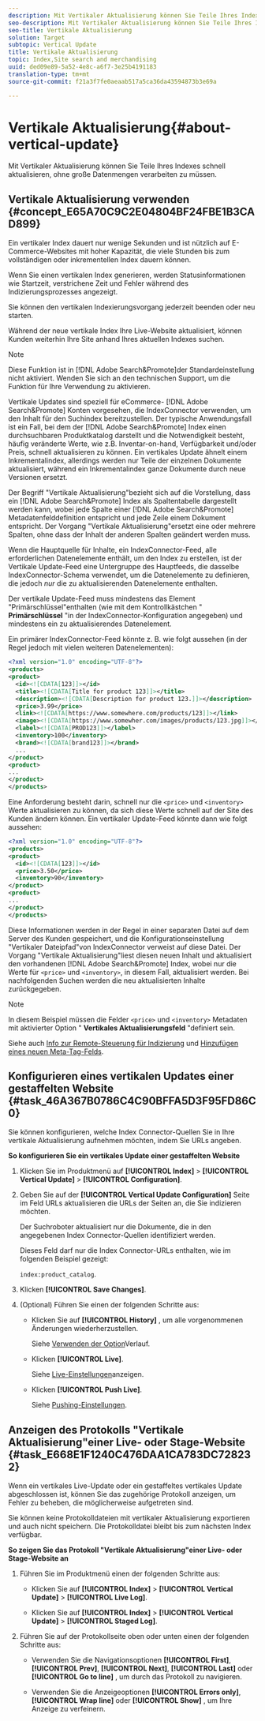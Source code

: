 ```yaml
---
description: Mit Vertikaler Aktualisierung können Sie Teile Ihres Indexes schnell aktualisieren, ohne große Datenmengen verarbeiten zu müssen.
seo-description: Mit Vertikaler Aktualisierung können Sie Teile Ihres Indexes schnell aktualisieren, ohne große Datenmengen verarbeiten zu müssen.
seo-title: Vertikale Aktualisierung
solution: Target
subtopic: Vertical Update
title: Vertikale Aktualisierung
topic: Index,Site search and merchandising
uuid: ded09e89-5a52-4e8c-a6f7-3e25b4191183
translation-type: tm+mt
source-git-commit: f21a3f7fe0aeaab517a5ca36da43594873b3e69a

---
```



# Vertikale Aktualisierung{#about-vertical-update}

Mit Vertikaler Aktualisierung können Sie Teile Ihres Indexes schnell aktualisieren, ohne große Datenmengen verarbeiten zu müssen.

## Vertikale Aktualisierung verwenden {#concept_E65A70C9C2E04804BF24FBE1B3CAD899}

Ein vertikaler Index dauert nur wenige Sekunden und ist nützlich auf E-Commerce-Websites mit hoher Kapazität, die viele Stunden bis zum vollständigen oder inkrementellen Index dauern können.

Wenn Sie einen vertikalen Index generieren, werden Statusinformationen wie Startzeit, verstrichene Zeit und Fehler während des Indizierungsprozesses angezeigt.

Sie können den vertikalen Indexierungsvorgang jederzeit beenden oder neu starten.

Während der neue vertikale Index Ihre Live-Website aktualisiert, können Kunden weiterhin Ihre Site anhand Ihres aktuellen Indexes suchen.

>[!NOTE]
>
>Diese Funktion ist in [!DNL Adobe Search&Promote]der Standardeinstellung nicht aktiviert. Wenden Sie sich an den technischen Support, um die Funktion für Ihre Verwendung zu aktivieren.

Vertikale Updates sind speziell für eCommerce- [!DNL Adobe Search&Promote] Konten vorgesehen, die IndexConnector verwenden, um den Inhalt für den Suchindex bereitzustellen. Der typische Anwendungsfall ist ein Fall, bei dem der [!DNL Adobe Search&Promote] Index einen durchsuchbaren Produktkatalog darstellt und die Notwendigkeit besteht, häufig veränderte Werte, wie z.B. Inventar-on-hand, Verfügbarkeit und/oder Preis, schnell aktualisieren zu können. Ein vertikales Update ähnelt einem Inkrementalindex, allerdings werden nur Teile der einzelnen Dokumente aktualisiert, während ein Inkrementalindex ganze Dokumente durch neue Versionen ersetzt.

Der Begriff &quot;Vertikale Aktualisierung&quot;bezieht sich auf die Vorstellung, dass ein [!DNL Adobe Search&Promote] Index als Spaltentabelle dargestellt werden kann, wobei jede Spalte einer [!DNL Adobe Search&Promote] Metadatenfelddefinition entspricht und jede Zeile einem Dokument entspricht. Der Vorgang &quot;Vertikale Aktualisierung&quot;ersetzt eine oder mehrere Spalten, ohne dass der Inhalt der anderen Spalten geändert werden muss.

Wenn die Hauptquelle für Inhalte, ein IndexConnector-Feed, alle erforderlichen Datenelemente enthält, um den Index zu erstellen, ist der Vertikale Update-Feed eine Untergruppe des Hauptfeeds, die dasselbe IndexConnector-Schema verwendet, um die Datenelemente zu definieren, die jedoch *nur* die zu aktualisierenden Datenelemente enthalten.

Der vertikale Update-Feed muss mindestens das Element &quot;Primärschlüssel&quot;enthalten (wie mit dem Kontrollkästchen &quot; **Primärschlüssel** &quot;in der IndexConnector-Konfiguration angegeben) und mindestens ein zu aktualisierendes Datenelement.

Ein primärer IndexConnector-Feed könnte z. B. wie folgt aussehen (in der Regel jedoch mit vielen weiteren Datenelementen):

```xml
<?xml version="1.0" encoding="UTF-8"?>
<products>
<product>
  <id><![CDATA[123]]></id>
  <title><![CDATA[Title for product 123]]></title>
  <description><![CDATA[Description for product 123.]]></description>
  <price>3.99</price>
  <link><![CDATA[https://www.somewhere.com/products/123]]></link>
  <image><![CDATA[https://www.somewher.com/images/products/123.jpg]]></image>
  <label><![CDATA[PROD123]]></label>
  <inventory>100</inventory>
  <brand><![CDATA[brand123]]></brand>
  ...
</product>
<product>
...
</product>
</products>
```

Eine Anforderung besteht darin, schnell nur die `<price>` und `<inventory>` Werte aktualisieren zu können, da sich diese Werte schnell auf der Site des Kunden ändern können. Ein vertikaler Update-Feed könnte dann wie folgt aussehen:

```xml
<?xml version="1.0" encoding="UTF-8"?>
<products>
<product>
  <id><![CDATA[123]]></id>
  <price>3.50</price>
  <inventory>90</inventory>
</product>
<product>
...
</product>
</products>
```

Diese Informationen werden in der Regel in einer separaten Datei auf dem Server des Kunden gespeichert, und die Konfigurationseinstellung &quot;Vertikaler Dateipfad&quot;von IndexConnector verweist auf diese Datei. Der Vorgang &quot;Vertikale Aktualisierung&quot;liest diesen neuen Inhalt und aktualisiert den vorhandenen [!DNL Adobe Search&Promote] Index, wobei nur die Werte für `<price>` und `<inventory>`, in diesem Fall, aktualisiert werden. Bei nachfolgenden Suchen werden die neu aktualisierten Inhalte zurückgegeben.

>[!NOTE]
In diesem Beispiel müssen die Felder `<price>` und `<inventory>` Metadaten mit aktivierter Option &quot; **Vertikales Aktualisierungsfeld** &quot;definiert sein.

Siehe auch [Info zur Remote-Steuerung für Indizierung](../c-about-index-menu/c-about-remote-control-for-indexing.md#concept_C79B322190E84106A434E5C6D4A4118F) und [Hinzufügen eines neuen Meta-Tag-Felds](../c-about-settings-menu/c-about-metadata-menu.md#task_6DF188C0FC7F4831A4444CA9AFA615E5).

## Konfigurieren eines vertikalen Updates einer gestaffelten Website {#task_46A367B0786C4C90BFFA5D3F95FD86C0}

Sie können konfigurieren, welche Index Connector-Quellen Sie in Ihre vertikale Aktualisierung aufnehmen möchten, indem Sie URLs angeben.

**So konfigurieren Sie ein vertikales Update einer gestaffelten Website**

1. Klicken Sie im Produktmenü auf **[!UICONTROL Index]** > **[!UICONTROL Vertical Update]** > **[!UICONTROL Configuration]**.
1. Geben Sie auf der **[!UICONTROL Vertical Update Configuration]** Seite im Feld URLs aktualisieren die URLs der Seiten an, die Sie indizieren möchten.

   Der Suchroboter aktualisiert nur die Dokumente, die in den angegebenen Index Connector-Quellen identifiziert werden.

   Dieses Feld darf nur die Index Connector-URLs enthalten, wie im folgenden Beispiel gezeigt:

   `index:product_catalog`.
1. Klicken **[!UICONTROL Save Changes]**.
1. (Optional) Führen Sie einen der folgenden Schritte aus:

   * Klicken Sie auf **[!UICONTROL History]** , um alle vorgenommenen Änderungen wiederherzustellen.

      Siehe [Verwenden der Option](../t-using-the-history-option.md#task_70DD3F87A67242BBBD2CB27156F43002)Verlauf.

   * Klicken **[!UICONTROL Live]**.

      Siehe [Live-Einstellungen](../c-about-staging.md#task_401A0EBDB5DB4D4CA933CBA7BECDC10F)anzeigen.

   * Klicken **[!UICONTROL Push Live]**.

      Siehe [Pushing-Einstellungen](../c-about-staging.md#task_44306783B4C0408AAA58B471DAF2D9A4).

## Anzeigen des Protokolls &quot;Vertikale Aktualisierung&quot;einer Live- oder Stage-Website {#task_E668E1F1240C476DAA1CA783DC728232}

Wenn ein vertikales Live-Update oder ein gestaffeltes vertikales Update abgeschlossen ist, können Sie das zugehörige Protokoll anzeigen, um Fehler zu beheben, die möglicherweise aufgetreten sind.

Sie können keine Protokolldateien mit vertikaler Aktualisierung exportieren und auch nicht speichern. Die Protokolldatei bleibt bis zum nächsten Index verfügbar.

**So zeigen Sie das Protokoll &quot;Vertikale Aktualisierung&quot;einer Live- oder Stage-Website an**

1. Führen Sie im Produktmenü einen der folgenden Schritte aus:

   * Klicken Sie auf **[!UICONTROL Index]** > **[!UICONTROL Vertical Update]** > **[!UICONTROL Live Log]**.

   * Klicken Sie auf **[!UICONTROL Index]** > **[!UICONTROL Vertical Update]** > **[!UICONTROL Staged Log]**.

1. Führen Sie auf der Protokollseite oben oder unten einen der folgenden Schritte aus:

   * Verwenden Sie die Navigationsoptionen **[!UICONTROL First]**, **[!UICONTROL Prev]**, **[!UICONTROL Next]**, **[!UICONTROL Last]** oder **[!UICONTROL Go to line]** , um durch das Protokoll zu navigieren.

   * Verwenden Sie die Anzeigeoptionen **[!UICONTROL Errors only]**, **[!UICONTROL Wrap line]** oder **[!UICONTROL Show]** , um Ihre Anzeige zu verfeinern.

